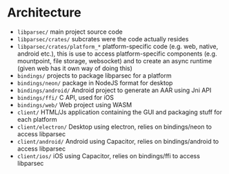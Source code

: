 # Architecture

- `libparsec/` main project source code
- `libparsec/crates/` subcrates were the code actually resides
- `libparsec/crates/platform_*` platform-specific code (e.g. web, native, android etc.),
    this is use to access platform-specific components (e.g. mountpoint, file storage,
    websocket) and to create an async runtime (given web has it own way of doing this)
- `bindings/` projects to package libparsec for a platform
- `bindings/neon/` package in NodeJS format for desktop
- `bindings/android/` Android project to generate an AAR using Jni API
- `bindings/ffi/` C API, used for iOS
- `bindings/web/` Web project using WASM
- `client/` HTML/Js application containing the GUI and packaging stuff for each platform
- `client/electron/`  Desktop using electron, relies on bindings/neon to access libparsec
- `client/android/` Android using Capacitor, relies on bindings/android to access libparsec
- `client/ios/` iOS using Capacitor, relies on bindings/ffi to access libparsec
